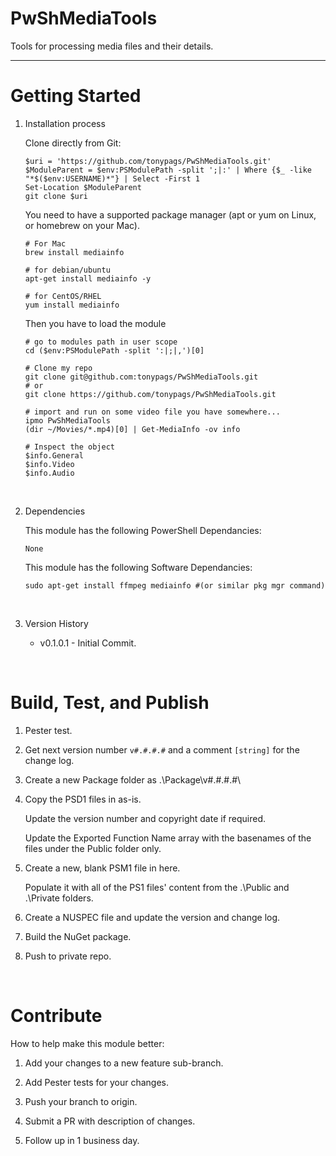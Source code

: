 # PwShMediaTools

Tools for processing media files and their details. 

***

# Getting Started
1.	Installation process 

    Clone directly from Git:

        $uri = 'https://github.com/tonypags/PwShMediaTools.git'
        $ModuleParent = $env:PSModulePath -split ';|:' | Where {$_ -like "*$($env:USERNAME)*"} | Select -First 1
        Set-Location $ModuleParent
        git clone $uri


    You need to have a supported package manager (apt or yum on Linux, or homebrew on your Mac).

        # For Mac
        brew install mediainfo

        # for debian/ubuntu
        apt-get install mediainfo -y

        # for CentOS/RHEL
        yum install mediainfo


    Then you have to load the module

        # go to modules path in user scope
        cd ($env:PSModulePath -split ':|;|,')[0]

        # Clone my repo
        git clone git@github.com:tonypags/PwShMediaTools.git
        # or
        git clone https://github.com/tonypags/PwShMediaTools.git

        # import and run on some video file you have somewhere...
        ipmo PwShMediaTools
        (dir ~/Movies/*.mp4)[0] | Get-MediaInfo -ov info

        # Inspect the object
        $info.General
        $info.Video
        $info.Audio

<br>

2.	Dependencies

    This module has the following PowerShell Dependancies:
    
        None

    This module has the following Software Dependancies:
    
        sudo apt-get install ffmpeg mediainfo #(or similar pkg mgr command)

<br>

3.	Version History

    - v0.1.0.1 - Initial Commit.

<br>



# Build, Test, and Publish

1.  Pester test. 

2.  Get next version number `v#.#.#.#` and a comment `[string]` for the change log.

3.  Create a new Package folder as .\Package\v#.#.#.#\

4.  Copy the PSD1 files in as-is.

    Update the version number and copyright date if required.

	Update the Exported Function Name array with the basenames of the files under the Public folder only.

5.  Create a new, blank PSM1 file in here. 

    Populate it with all of the PS1 files' content from the .\Public and .\Private folders.

6.  Create a NUSPEC file and update the version and change log.

7.  Build the NuGet package.

8.  Push to private repo.


<br>


# Contribute
How to help make this module better: 

1.  Add your changes to a new feature sub-branch.

2.  Add Pester tests for your changes.

3.  Push your branch to origin.

4.  Submit a PR with description of changes.

5.  Follow up in 1 business day.


<br>

